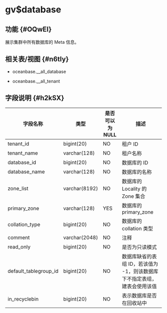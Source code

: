 gv$database 
================================



功能 {#OQwEI}
-----------

展示集群中所有数据库的 Meta 信息。

相关表/视图 {#n6tIy}
---------------

* oceanbase.__all_database

  

* oceanbase.__all_tenant

  




字段说明 {#h2kSX}
-------------



|       **字段名称**        |    **类型**     | **是否可以为 NULL** |                 **描述**                  |
|-----------------------|---------------|----------------|-----------------------------------------|
| tenant_id             | bigint(20)    | NO             | 租户 ID                                   |
| tenant_name           | varchar(128)  | NO             | 租户名称                                    |
| database_id           | bigint(20)    | NO             | 数据库的 ID                                 |
| database_name         | varchar(128)  | NO             | 数据库的名称                                  |
| zone_list             | varchar(8192) | NO             | 数据库的 Locality 的 Zone 集合                 |
| primary_zone          | varchar(128)  | YES            | 数据库的 primary_zone                       |
| collation_type        | bigint(20)    | NO             | 数据库的 collation 类型                       |
| comment               | varchar(2048) | NO             | 注释                                      |
| read_only             | bigint(20)    | NO             | 是否为只读模式                                 |
| default_tablegroup_id | bigint(20)    | NO             | 数据库缺省的表组 ID，若该值为 -1，则该数据库下不指定表组，建表会使用该值 |
| in_recyclebin         | bigint(20)    | NO             | 表示数据库是否在回收站中                            |



